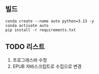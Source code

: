 ## 빌드

```
conda create --name auto python=3.13 -y
conda activate auto
pip install -r requirements.txt
```

## TODO 리스트

1. 프로그래스바 수정
2. EPUB 자바스크립트로 수집으로 변경
